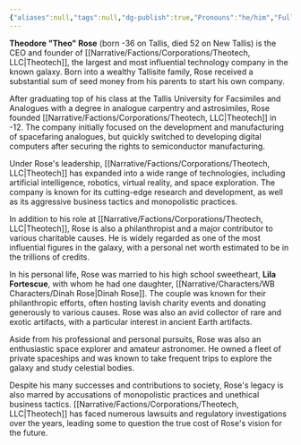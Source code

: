```yaml
---
{"aliases":null,"tags":null,"dg-publish":true,"Pronouns":"he/him","Full Name":"Theodore Rose","Role":"Tree","Species":"Tallisite","Gender":"Cis Man","permalink":"/narrative/characters/wb-characters/theo-rose/","dgPassFrontmatter":true}
---
```


**Theodore "Theo" Rose** (born -36 on Tallis, died 52 on New Tallis) is the CEO and founder of [[Narrative/Factions/Corporations/Theotech, LLC\|Theotech]], the largest and most influential technology company in the known galaxy. Born into a wealthy Tallisite family, Rose received a substantial sum of seed money from his parents to start his own company.

After graduating top of his class at the Tallis University for Facsimiles and Analogues with a degree in analogue carpentry and astrosimiles, Rose founded [[Narrative/Factions/Corporations/Theotech, LLC\|Theotech]] in -12. The company initially focused on the development and manufacturing of spacefaring analogues, but quickly switched to developing digital computers after securing the rights to semiconductor manufacturing.

Under Rose's leadership, [[Narrative/Factions/Corporations/Theotech, LLC\|Theotech]] has expanded into a wide range of technologies, including artificial intelligence, robotics, virtual reality, and space exploration. The company is known for its cutting-edge research and development, as well as its aggressive business tactics and monopolistic practices.

In addition to his role at [[Narrative/Factions/Corporations/Theotech, LLC\|Theotech]], Rose is also a philanthropist and a major contributor to various charitable causes. He is widely regarded as one of the most influential figures in the galaxy, with a personal net worth estimated to be in the trillions of credits.

In his personal life, Rose was married to his high school sweetheart, **Lila Fortescue**, with whom he had one daughter, [[Narrative/Characters/WB Characters/Dinah Rose\|Dinah Rose]]. The couple was known for their philanthropic efforts, often hosting lavish charity events and donating generously to various causes. Rose was also an avid collector of rare and exotic artifacts, with a particular interest in ancient Earth artifacts.

Aside from his professional and personal pursuits, Rose was also an enthusiastic space explorer and amateur astronomer. He owned a fleet of private spaceships and was known to take frequent trips to explore the galaxy and study celestial bodies.

Despite his many successes and contributions to society, Rose's legacy is also marred by accusations of monopolistic practices and unethical business tactics. [[Narrative/Factions/Corporations/Theotech, LLC\|Theotech]] has faced numerous lawsuits and regulatory investigations over the years, leading some to question the true cost of Rose's vision for the future.